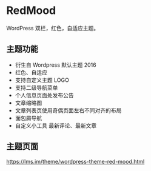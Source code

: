 # RedMood
WordPress 双栏，红色，自适应主题。

## 主题功能

- 衍生自 Wordpress 默认主题 2016
- 红色、自适应
- 支持自定义主题 LOGO
- 支持二级导航菜单
- 个人信息页面处发布公告
- 文章缩略图
- 文章列表页使用奇偶页面左右不同对齐的布局
- 面包屑导航
- 自定义小工具 最新评论、最新文章

## 主题页面
https://lms.im/theme/wordpress-theme-red-mood.html
